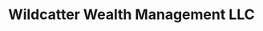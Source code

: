 ---
title: "Wildcatter Wealth Management LLC"
url: /laramie/wildcatter-wealth-management-llc/
shop: Allgemein
---